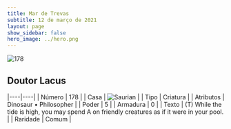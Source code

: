 ```yaml
---
title: Mar de Trevas
subtitle: 12 de março de 2021
layout: page
show_sidebar: false
hero_image: ../hero.png
---
```


![178](https://cdn.keyforgegame.com/media/card_front/pt/496_178_QMXQ7M722HJW_pt.png)

## Doutor Lacus

|----|----|
| Número | 178 |
| Casa | ![Saurian](https://archonarcana.com/images/thumb/9/9e/Saurian_P.png/22px-Saurian_P.png "Sauro") |
| Tipo | Criatura |
| Atributos | Dinosaur • Philosopher |
| Poder | 5 |
| Armadura | 0 |
| Texto | (T) While the tide is high, you may spend A on friendly creatures as if it were in your pool. |
| Raridade | Comum |
